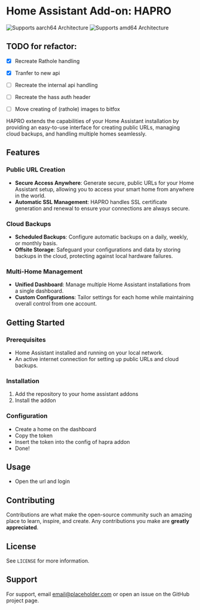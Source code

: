 # Home Assistant Add-on: HAPRO


![Supports aarch64 Architecture][aarch64-shield]
![Supports amd64 Architecture][amd64-shield]

<!-- ![Supports armhf Architecture][armhf-shield] -->
<!-- ![Supports armv7 Architecture][armv7-shield] -->
<!-- ![Supports i386 Architecture][i386-shield] -->

## TODO for refactor:
- [x] Recreate Rathole handling
- [x] Tranfer to new api
- [ ] Recreate the internal api handling
- [ ] Recreate the hass auth header
- [ ] Move creating of (rathole) images to bitfox


HAPRO extends the capabilities of your Home Assistant installation by providing an easy-to-use interface for creating public URLs, managing cloud backups, and handling multiple homes seamlessly.

## Features

### Public URL Creation

- **Secure Access Anywhere**: Generate secure, public URLs for your Home Assistant setup, allowing you to access your smart home from anywhere in the world.
- **Automatic SSL Management**: HAPRO handles SSL certificate generation and renewal to ensure your connections are always secure.

### Cloud Backups

- **Scheduled Backups**: Configure automatic backups on a daily, weekly, or monthly basis.
- **Offsite Storage**: Safeguard your configurations and data by storing backups in the cloud, protecting against local hardware failures.

### Multi-Home Management

- **Unified Dashboard**: Manage multiple Home Assistant installations from a single dashboard.
- **Custom Configurations**: Tailor settings for each home while maintaining overall control from one account.

## Getting Started

### Prerequisites

- Home Assistant installed and running on your local network.
- An active internet connection for setting up public URLs and cloud backups.

### Installation

1. Add the repository to your home assistant addons
2. Install the addon

### Configuration

-  Create a home on the dashboard
-  Copy the token
-  Insert the token into the config of hapra addon
-  Done!

## Usage

- Open the url and login

## Contributing

Contributions are what make the open-source community such an amazing place to learn, inspire, and create. Any contributions you make are **greatly appreciated**.

## License

See `LICENSE` for more information.

## Support

For support, email email@placeholder.com or open an issue on the GitHub project page.


[aarch64-shield]: https://img.shields.io/badge/aarch64-yes-green.svg
[amd64-shield]: https://img.shields.io/badge/amd64-yes-green.svg
[armhf-shield]: https://img.shields.io/badge/armhf-yes-green.svg
[armv7-shield]: https://img.shields.io/badge/armv7-yes-green.svg
[i386-shield]: https://img.shields.io/badge/i386-yes-green.svg
